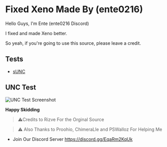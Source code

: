 # Fixed Xeno Made By (ente0216)

Hello Guys, I'm Ente (ente0216 Discord)

I fixed and made Xeno better.

So yeah, if you're going to use this source, please leave a credit.

## Tests
- [sUNC](https://sunc.rubis.app/?scrap=TOa3NsqqkbLuSaNG&key=hgLkcXzASNtCH40vOMkaEZIPMakSoTo9)

## UNC Test
![UNC Test Screenshot](https://media.discordapp.net/attachments/1392913504465321994/1408653542365069392/image.png?ex=68aa8658&is=68a934d8&hm=87e819df180d218e311357278af7ffff2c46eb4796a9a02089ded9ee3e8c64df&=&width=1845&height=418)

**Happy Skidding**

> :warning:Credits to Rizve For the Orginal Source

> :warning: Also Thanks to Proohio, ChimeraLle and PSWalloz For Helping Me

- Join Our Discord Server https://discord.gg/EqaRm2KqUk
